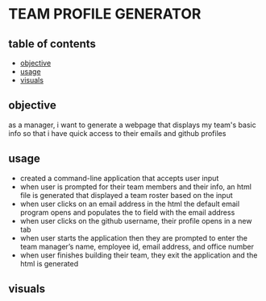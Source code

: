 # TEAM PROFILE GENERATOR

## table of contents
- [objective](#objective)
- [usage](#usage)
- [visuals](#visuals)

## objective
as a manager, i want to generate a webpage that displays my team's basic info so that i have quick access to their emails and github profiles

## usage
- created a command-line application that accepts user input
- when user is prompted for their team members and their info, an html file is generated that displayed a team roster based on the input
- when user clicks on an email address in the html the default email program opens and populates the to field with the email address
- when user clicks on the github username, their profile opens in a new tab
- when user starts the application then they are prompted to enter the team manager’s name, employee id, email address, and office number
- when user finishes building their team, they exit the application and the html is generated

## visuals


